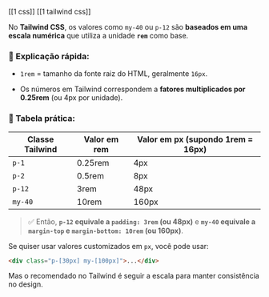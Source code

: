 [[1 css]]
[[1 tailwind css]]

No **Tailwind CSS**, os valores como `my-40` ou `p-12` são **baseados em uma escala numérica** que utiliza a unidade **`rem`** como base.

### 🧠 Explicação rápida:

- `1rem` = tamanho da fonte raiz do HTML, geralmente `16px`.
    
- Os números em Tailwind correspondem a **fatores multiplicados por 0.25rem** (ou 4px por unidade).
    

### 📏 Tabela prática:

|Classe Tailwind|Valor em rem|Valor em px (supondo 1rem = 16px)|
|---|---|---|
|`p-1`|0.25rem|4px|
|`p-2`|0.5rem|8px|
|`p-12`|3rem|48px|
|`my-40`|10rem|160px|

> ✅ Então, **`p-12` equivale a `padding: 3rem` (ou 48px)** e **`my-40` equivale a `margin-top` e `margin-bottom: 10rem` (ou 160px)**.

Se quiser usar valores customizados em `px`, você pode usar:

```html
<div class="p-[30px] my-[100px]">...</div>
```

Mas o recomendado no Tailwind é seguir a escala para manter consistência no design.